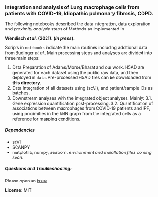 ### Integration and analysis of Lung macrophage cells from patients with COVID-19, Idiopathic pulmonary fibrosis,  COPD. 
The following notebooks described the data integration, data exploration and *proximity analysis* steps of Methods as implemented in

**Wendisch *et al.* (2021). (*In press*).**

Scripts in `notebooks` indicate the main routines including additional data from Budinger *et al.*. Main processing steps and analyses are divided into three main steps:
  1. Data Preparation of Adams/Morse/Bharat and our work. H5AD are generated for each dataset using the public raw data, and then deployed in `data`. Pre-processed H5AD files can be downloaded from **this directory**.
  2. Data Integration of all datasets using (scVI), and patient/sample IDs as batches.
  3. Downstream analyses with the integrated object analyses. Mainly:
  3.1. Gene expression quantification post-processing.
  3.2. Quantification of associations between macrophages from COVID-19 patients and IPF, using proximities in the kNN graph from the integrated cells as a reference for mapping conditions.

##### Dependencies
- scVI
- SCANPY
- matplotlib, numpy, seaborn.
*environment and installation files coming soon*.

##### Questions and Troubleshooting:
Please open an [issue](https://github.com/theislab/covid_macrophages_integration/issues).

**License**: MIT.